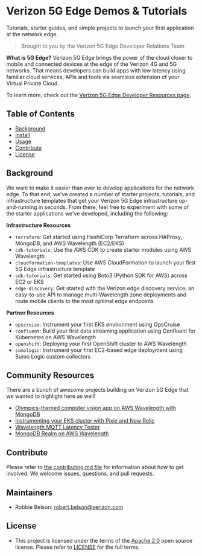 # Verizon 5G Edge Demos & Tutorials
Tutorials, starter guides, and simple projects to launch your first application at the network edge.
> Brought to you by the Verizon 5G Edge Developer Relations Team

**What is 5G Edge?**
Verizon 5G Edge brings the power of the cloud closer to mobile and connected devices at the edge of the Verizon 4G and 5G networks. That means developers can build apps with low latency using familiar cloud services, APIs and tools via seamless extension of your Virtual Private Cloud.

To learn more, check out the [Verizon 5G Edge Developer Resources page](https://www.verizon.com/business/solutions/5g/edge-computing/developer-resources/).

## Table of Contents

- [Background](#background)
- [Install](#install)
- [Usage](#usage)
- [Contribute](#contribute)
- [License](#license)

## Background

We want to make it easier than ever to develop applications for the network edge. To that end, we've created a number of starter projects, tutorials, and infrastructure templates that get your Verizon 5G Edge infrastructure up-and-running in seconds. From there, feel free to experiment with some of the starter applications we've developed, including the following:

**Infrastructure Resources**
 - `terraform`: Get started using HashiCorp Terraform across HAProxy, MongoDB, and AWS Wavelength (EC2/EKS)
 - `cdk-tutorials`: Use the AWS CDK to create starter modules using AWS Wavelength 
 - `cloudformation-templates`: Use AWS CloudFormation to launch your first 5G Edge infrastructure template
 - `sdk-tutorials`: Get started using Boto3 (Python SDK for AWS) across EC2 or EKS
 - `edge-discovery`: Get started with the Verizon edge discovery service, an easy-to-use API to manage multi-Wavelength zone deployments and route mobile clients to the most optimal edge endpoints
 
**Partner Resources**
 - `opscruise`: Instrument your first EKS environment using OpsCruise 
 - `confluent`: Build your first data streaming application using Confluent for Kubernetes on AWS Wavelength
 - `openshift`: Deploying your first OpenShift cluster to AWS Wavelength 
 - `sumologic`: Instrument your first EC2-based edge deployment using Sumo Logic custom collectors


## Community Resources

There are a bunch of awesome projects building on Verizon 5G Edge that we wanted to highlight here as well!

- [Olympics-themed computer vision app on AWS Wavelength with MongoDB](https://github.com/kukicado/vz-immersion-day-demo)
- [Instrumenting your EKS cluster with Pixie and New Relic](https://github.com/newrelic-experimental/vz-newrelic-5g-edge)
- [Wavelength MQTT Latency Tester](https://github.com/aws-samples/aws-mqtt-wavelength-latency)
- [MongoDB Realm on AWS Wavelength](https://github.com/VKonanur/MongoDB-Realm-for-Verizon-5G-Edge/)


## Contribute

Please refer to [the contributing.md file](Contributing.md) for information about how to get involved. We welcome issues, questions, and pull requests.

## Maintainers
- Robbie Belson: robert.belson@verizon.com

## License
- This project is licensed under the terms of the [Apache 2.0](LICENSE-Apache-2.0) open source license. Please refer to [LICENSE](LICENSE) for the full terms.
